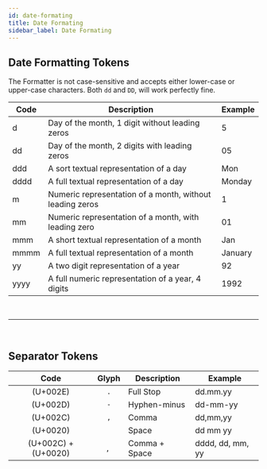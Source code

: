 ```yaml
---
id: date-formating
title: Date Formating
sidebar_label: Date Formating
---
```


## Date Formatting Tokens

The Formatter is not case-sensitive and accepts either lower-case or upper-case characters. Both `dd` and `DD`, will work perfectly fine.

| Code | Description                                              | Example |
| ---- | -------------------------------------------------------- | ------- |
| d    | Day of the month, 1 digit without leading zeros          | 5       |
| dd   | Day of the month, 2 digits with leading zeros            | 05      |
| ddd  | A sort textual representation of a day                   | Mon     |
| dddd | A full textual representation of a day                   | Monday  |
| m    | Numeric representation of a month, without leading zeros | 1       |
| mm   | Numeric representation of a month, with leading zero     | 01      |
| mmm  | A short textual representation of a month                | Jan     |
| mmmm | A full textual representation of a month                 | January |
| yy   | A two digit representation of a year                     | 92      |
| yyyy | A full numeric representation of a year, 4 digits        | 1992    |

<br />

---

<br />

## Separator Tokens

|        Code         |  Glyph   | Description          | Example          |
| :-----------------: | :------: | -------------------- | ---------------- |
|      (U+002E)       |   `.`    | Full Stop            | dd.mm.yy         |
|      (U+002D)       |   `-`    | Hyphen-minus         | dd-mm-yy         |
|      (U+002C)       |   `,`    | Comma                | dd,mm,yy         |
|      (U+0020)       |   ` `    | Space                | dd mm yy         |
| (U+002C) + (U+0020) | ` ,` ` ` | Comma + Space        | dddd, dd, mm, yy |
